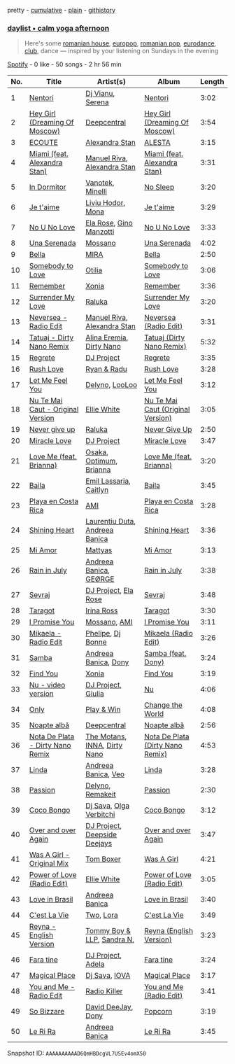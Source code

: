 pretty - [cumulative](/playlists/cumulative/37i9dQZF1EP6YuccBxUcC1.md) - [plain](/playlists/plain/37i9dQZF1EP6YuccBxUcC1) - [githistory](https://github.githistory.xyz/mdn522/spotify-playlist-archive/blob/main/playlists/plain/37i9dQZF1EP6YuccBxUcC1)

### [daylist • calm yoga afternoon](https://open.spotify.com/playlist/37i9dQZF1EP6YuccBxUcC1)

> Here's some <a href="spotify:playlist:37i9dQZF1EIfSDjaTE6If1">romanian house</a>, <a href="spotify:playlist:37i9dQZF1EIhEPfUXAzGww">europop</a>, <a href="spotify:playlist:37i9dQZF1EIhNvNaAgPKRt">romanian pop</a>, <a href="spotify:playlist:37i9dQZF1EIfTluUEcRFrT">eurodance</a>, <a href="spotify:playlist:37i9dQZF1EIcsHAaTPt2VN">club</a>, dance — inspired by your listening on Sundays in the evening

[Spotify](https://open.spotify.com/user/spotify) - 0 like - 50 songs - 2 hr 56 min

| No. | Title | Artist(s) | Album | Length |
|---|---|---|---|---|
| 1 | [Nentori](https://open.spotify.com/track/1aCrK3hONAYr0huYhkCEXU) | [Dj Vianu](https://open.spotify.com/artist/20UG9RJ4pMncdPXRgA8mrl), [Serena](https://open.spotify.com/artist/3TnHUGTOpN3yuYw59iGMSd) | [Nentori](https://open.spotify.com/album/6RAjLLGteUgLprActuLZkc) | 3:02 |
| 2 | [Hey Girl \(Dreaming Of Moscow\)](https://open.spotify.com/track/0j8DCP9PsXZBIPe7EHfE8S) | [Deepcentral](https://open.spotify.com/artist/3nb1Shr27xrUiZoTW8J3vy) | [Hey Girl \(Dreaming Of Moscow\)](https://open.spotify.com/album/6czSrrTNcriX68zz2KopIf) | 3:54 |
| 3 | [ECOUTE](https://open.spotify.com/track/4LjNEBTUF7MFylMC4lLga8) | [Alexandra Stan](https://open.spotify.com/artist/0BmLNz4nSLfoWYW1cYsElL) | [ALESTA](https://open.spotify.com/album/0bMxbmKjv1lH5lfrHmKPT2) | 3:15 |
| 4 | [Miami \(feat\. Alexandra Stan\)](https://open.spotify.com/track/4YoDPo3gD3uUxyT0fLDRj0) | [Manuel Riva](https://open.spotify.com/artist/2hkGkEnyudpE42IU4DBt99), [Alexandra Stan](https://open.spotify.com/artist/0BmLNz4nSLfoWYW1cYsElL) | [Miami \(feat\. Alexandra Stan\)](https://open.spotify.com/album/5U7u6DbwPyVHb79aNpxnFm) | 3:31 |
| 5 | [In Dormitor](https://open.spotify.com/track/3U50N9r0ZdBDZOa5CUYgz0) | [Vanotek](https://open.spotify.com/artist/2TOr71R5gmHQNH2xEcYtCu), [Minelli](https://open.spotify.com/artist/5T0j6On1EthT2QVNXh8vqc) | [No Sleep](https://open.spotify.com/album/4jQhd55gF4PBOVx3y38DJc) | 3:20 |
| 6 | [Je t'aime](https://open.spotify.com/track/78Qsof2dT7mN2YQZZW0Fsr) | [Liviu Hodor](https://open.spotify.com/artist/7ynujD22wiHRcdvrUQvcvH), [Mona](https://open.spotify.com/artist/4ftD9y0cuRYmHKmNIFE40R) | [Je t'aime](https://open.spotify.com/album/4PjfRtFT4bLFxr5zzVFnwk) | 3:29 |
| 7 | [No U No Love](https://open.spotify.com/track/7E57P6XVlNWZf0TwA8Qnqv) | [Ela Rose](https://open.spotify.com/artist/3EVNuPDGo3e34URHTkFXeD), [Gino Manzotti](https://open.spotify.com/artist/2hQbJFPRskRmTtnmNVgcHO) | [No U No Love](https://open.spotify.com/album/7Fo6jn3GF4EC5xs0SmBFw6) | 3:33 |
| 8 | [Una Serenada](https://open.spotify.com/track/1O76zA5HAX0AVkbOU2jaMV) | [Mossano](https://open.spotify.com/artist/7akOc3Kc010U7qU683usAZ) | [Una Serenada](https://open.spotify.com/album/0shExH0vWtwWBsNjwlghNH) | 4:02 |
| 9 | [Bella](https://open.spotify.com/track/11MEAWEvbnLJXVv6jiOYjN) | [MIRA](https://open.spotify.com/artist/2nMFC7hWK0haX8ilvRpb59) | [Bella](https://open.spotify.com/album/04AlHK3EwqTbt81AA1dJNV) | 2:50 |
| 10 | [Somebody to Love](https://open.spotify.com/track/6fSmKqy6Q3D6Mh35XOXQ2D) | [Otilia](https://open.spotify.com/artist/6RQDTlies3nrNDJwXvbBZT) | [Somebody to Love](https://open.spotify.com/album/0Tge7Yu5mULQMU8ehhuJrn) | 3:06 |
| 11 | [Remember](https://open.spotify.com/track/5PJnnCaRPNnTPuELS6DQip) | [Xonia](https://open.spotify.com/artist/1vleQu0lvZEbJFSwYzIuFZ) | [Remember](https://open.spotify.com/album/2a95ncyjTQ7w3V6AZ6pcBk) | 3:36 |
| 12 | [Surrender My Love](https://open.spotify.com/track/2IRzsqshVdGvX0jPV6F4ra) | [Raluka](https://open.spotify.com/artist/4HLg5QDhyfOhneoTO9Id5U) | [Surrender My Love](https://open.spotify.com/album/3mWn7CxaSTVlS308X9zN9p) | 3:20 |
| 13 | [Neversea \- Radio Edit](https://open.spotify.com/track/3nhvtclLbnoMVsSd9RwET9) | [Manuel Riva](https://open.spotify.com/artist/2hkGkEnyudpE42IU4DBt99), [Alexandra Stan](https://open.spotify.com/artist/0BmLNz4nSLfoWYW1cYsElL) | [Neversea \(Radio Edit\)](https://open.spotify.com/album/3tRFVkU96pqBFxLTgkHpYL) | 3:31 |
| 14 | [Tatuaj \- Dirty Nano Remix](https://open.spotify.com/track/0V7z1HULwK6iO9sBjxOziA) | [Alina Eremia](https://open.spotify.com/artist/6cpj6MeLF0pLx34Un9Bpj3), [Dirty Nano](https://open.spotify.com/artist/0YeBK2Xpnx9UuwvOHpcxoJ) | [Tatuaj \(Dirty Nano Remix\)](https://open.spotify.com/album/5R9Pyh9aDQpIUCS8rdyj4i) | 5:32 |
| 15 | [Regrete](https://open.spotify.com/track/4mxhzT1E3uHBO3f4cSSoDS) | [DJ Project](https://open.spotify.com/artist/1oqThNqOfhev071PvmOwWQ) | [Regrete](https://open.spotify.com/album/4ySx4zK9dIRrnlGMoLouJT) | 3:35 |
| 16 | [Rush Love](https://open.spotify.com/track/7BYphMx04chFveW2R3V9Mi) | [Ryan & Radu](https://open.spotify.com/artist/5GUjvjFkMpvagtxKmSmLiH) | [Rush Love](https://open.spotify.com/album/1FT7qLsjMYPdfU79YEIx0z) | 3:28 |
| 17 | [Let Me Feel You](https://open.spotify.com/track/5izxqhrqTIAFodgpDib1Nb) | [Delyno](https://open.spotify.com/artist/3C4GJHHwC4qbfRBTtK2mD9), [LooLoo](https://open.spotify.com/artist/1SAH6ML7tHHdn0XXjLEgDN) | [Let Me Feel You](https://open.spotify.com/album/3VcRUiVYCJVtZH2jcAP34N) | 3:12 |
| 18 | [Nu Te Mai Caut \- Original Version](https://open.spotify.com/track/40gh7llVUJzExaGEwrURJc) | [Ellie White](https://open.spotify.com/artist/16lySlGhucm6kS3sQ0FNFR) | [Nu Te Mai Caut \(Original Version\)](https://open.spotify.com/album/55I23dTbH6k4tGPNDlDcwb) | 3:05 |
| 19 | [Never give up](https://open.spotify.com/track/0umK1OGew7tGK3UXlqpYfx) | [Raluka](https://open.spotify.com/artist/4HLg5QDhyfOhneoTO9Id5U) | [Never Give Up](https://open.spotify.com/album/5jyOh9vZIhRainfrGf6fcv) | 2:50 |
| 20 | [Miracle Love](https://open.spotify.com/track/5askgmd1pYi3cAVWFdnowQ) | [DJ Project](https://open.spotify.com/artist/1oqThNqOfhev071PvmOwWQ) | [Miracle Love](https://open.spotify.com/album/1ATGdS2stFpxnhDLmO5fI8) | 3:47 |
| 21 | [Love Me \(feat\. Brianna\)](https://open.spotify.com/track/2K2FbdGNX18fhTgSMCXHWx) | [Osaka](https://open.spotify.com/artist/2dmVV6HzrJOmjIBae0TXL9), [Optimum](https://open.spotify.com/artist/05fhO7KPq7RTskH0Vx6qcu), [Brianna](https://open.spotify.com/artist/3q1xAVcUquRc7oCZYLLIvZ) | [Love Me \(feat\. Brianna\)](https://open.spotify.com/album/1PQYyONdQbCJb5v6cmmEMU) | 3:20 |
| 22 | [Baila](https://open.spotify.com/track/6SZW1In5HzVRcr9saRSK59) | [Emil Lassaria](https://open.spotify.com/artist/6GgIMTf0jDMC7EDgQZ3G1g), [Caitlyn](https://open.spotify.com/artist/4x2HuQGgUMWOlY7qpX7Ifz) | [Baila](https://open.spotify.com/album/6imgC3wbOAML2GqHSTMtP2) | 3:45 |
| 23 | [Playa en Costa Rica](https://open.spotify.com/track/7EhlV6UWDfjvqCgb0kNNGl) | [AMI](https://open.spotify.com/artist/6ZQhxROkDyYGsijIBDBrhF) | [Playa en Costa Rica](https://open.spotify.com/album/3gsRkHovOE0oWAbRqkT7JZ) | 3:28 |
| 24 | [Shining Heart](https://open.spotify.com/track/7kxASsmIgqlhbwQpLC4kj0) | [Laurentiu Duta](https://open.spotify.com/artist/4gjldl468Q5NdjKglqwxBX), [Andreea Banica](https://open.spotify.com/artist/1MRQV5l5n4ax84U6CQljVq) | [Shining Heart](https://open.spotify.com/album/0N50t3lXvHGSistJeEN7Mc) | 3:36 |
| 25 | [Mi Amor](https://open.spotify.com/track/0nV1VKobERTDtX4ws1ORk7) | [Mattyas](https://open.spotify.com/artist/2seuiD9yrZbARzcRqpXNIt) | [Mi Amor](https://open.spotify.com/album/6rVTze1PDGwse6X4xDoIA4) | 3:13 |
| 26 | [Rain in July](https://open.spotify.com/track/19kv7Ly0kzqBlcjJ3LVP3H) | [Andreea Banica](https://open.spotify.com/artist/1MRQV5l5n4ax84U6CQljVq), [GEØRGE](https://open.spotify.com/artist/65ae4XzPP4rHGqIXVwvfQO) | [Rain in July](https://open.spotify.com/album/7howSaIDQDTi0JujjZHlLW) | 3:38 |
| 27 | [Sevraj](https://open.spotify.com/track/0r0gU4sqJnFdVGSLu2M1sT) | [DJ Project](https://open.spotify.com/artist/1oqThNqOfhev071PvmOwWQ), [Ela Rose](https://open.spotify.com/artist/3EVNuPDGo3e34URHTkFXeD) | [Sevraj](https://open.spotify.com/album/1h9dGuBRlnHHAZXCZFBCdC) | 3:48 |
| 28 | [Taragot](https://open.spotify.com/track/5pTYc2aWIoMMOdIR817n47) | [Irina Ross](https://open.spotify.com/artist/6D95tOKw0vO3f7RYtWuSkB) | [Taragot](https://open.spotify.com/album/5teGVd2iQz51iJ0y3c3cBs) | 3:30 |
| 29 | [I Promise You](https://open.spotify.com/track/7GN3oheMQZHeKExZxRh89U) | [Mossano](https://open.spotify.com/artist/7akOc3Kc010U7qU683usAZ), [AMI](https://open.spotify.com/artist/2uu21ZDMoppJlMCDsyjrvw) | [I Promise You](https://open.spotify.com/album/59TqKz0gBeyGh3zMeSXc6I) | 3:11 |
| 30 | [Mikaela \- Radio Edit](https://open.spotify.com/track/4PUZKc7PewTRqCFF2LlNLD) | [Phelipe](https://open.spotify.com/artist/73ro3WhWIoLBffzK6m7KqY), [Dj Bonne](https://open.spotify.com/artist/4baTgsC1B0C3cECE2wROMx) | [Mikaela \(Radio Edit\)](https://open.spotify.com/album/4qlZwb2u94PC0VkB4MwBpV) | 3:26 |
| 31 | [Samba](https://open.spotify.com/track/2zsVObfu60jEwIFurxOC9n) | [Andreea Banica](https://open.spotify.com/artist/1MRQV5l5n4ax84U6CQljVq), [Dony](https://open.spotify.com/artist/2vwh0HUGUXwQAha9E4NiI0) | [Samba \(feat\. Dony\)](https://open.spotify.com/album/1LuoJVXpjRWKBSA6jo82Oo) | 3:24 |
| 32 | [Find You](https://open.spotify.com/track/4MVa0oaWUzPqlsqXz9spFd) | [Xonia](https://open.spotify.com/artist/1vleQu0lvZEbJFSwYzIuFZ) | [Find You](https://open.spotify.com/album/5T0mNAvukLCmC6YoFW6G8J) | 3:19 |
| 33 | [Nu \- video version](https://open.spotify.com/track/7nKGpNpDVu3pEXvexkRaG2) | [DJ Project](https://open.spotify.com/artist/1oqThNqOfhev071PvmOwWQ), [Giulia](https://open.spotify.com/artist/53QVCeMghdOvthLUeunzHo) | [Nu](https://open.spotify.com/album/1mr1hqmq8yaYYJxH0Rp3ob) | 4:06 |
| 34 | [Only](https://open.spotify.com/track/7fMMfJyAcghUDkl9z08Tkl) | [Play & Win](https://open.spotify.com/artist/6mljSBQ36CJgNZBKAUAo8L) | [Change the World](https://open.spotify.com/album/4isFwXTib9FNr3rptqpesV) | 4:08 |
| 35 | [Noapte albă](https://open.spotify.com/track/1UZ7RCoxvEP6ORsRqPzMv8) | [Deepcentral](https://open.spotify.com/artist/3nb1Shr27xrUiZoTW8J3vy) | [Noapte albă](https://open.spotify.com/album/2o6OGm8Q5fSxABDBgjg5Hw) | 2:56 |
| 36 | [Nota De Plata \- Dirty Nano Remix](https://open.spotify.com/track/2OHz5u2Y3kKwjGBiIK2PRV) | [The Motans](https://open.spotify.com/artist/05qpk4JDcLSFNJSsPIZ8Ye), [INNA](https://open.spotify.com/artist/2w9zwq3AktTeYYMuhMjju8), [Dirty Nano](https://open.spotify.com/artist/0YeBK2Xpnx9UuwvOHpcxoJ) | [Nota De Plata \(Dirty Nano Remix\)](https://open.spotify.com/album/69BI1AuHZzfnSK3pyrprc3) | 4:53 |
| 37 | [Linda](https://open.spotify.com/track/6mSJLBTQebAQlMM464ZaSC) | [Andreea Banica](https://open.spotify.com/artist/1MRQV5l5n4ax84U6CQljVq), [Veo](https://open.spotify.com/artist/25rLUd2pd71vnONiNCNHXJ) | [Linda](https://open.spotify.com/album/4KTNL7ohlF9HEamGeJRetK) | 3:28 |
| 38 | [Passion](https://open.spotify.com/track/0bzGMyl51R2ABru57trLmW) | [Delyno](https://open.spotify.com/artist/3C4GJHHwC4qbfRBTtK2mD9), [Remakeit](https://open.spotify.com/artist/08dgijSdKJporly0ZSQtIV) | [Passion](https://open.spotify.com/album/2pEo11Sk9XEoN2A4i1Ox4c) | 2:30 |
| 39 | [Coco Bongo](https://open.spotify.com/track/5b4l5QBdwLSDJGBhy6Qszg) | [Dj Sava](https://open.spotify.com/artist/0rDSGIC4lIxx1zc0eGJY42), [Olga Verbitchi](https://open.spotify.com/artist/6ix59NE6NtKnRyZ45N5RV4) | [Coco Bongo](https://open.spotify.com/album/0mI5RVnmJOCLfKuRtuqNAx) | 3:12 |
| 40 | [Over and over Again](https://open.spotify.com/track/1smdTKIGPtVbIJegt6XNRB) | [DJ Project](https://open.spotify.com/artist/1oqThNqOfhev071PvmOwWQ), [Deepside Deejays](https://open.spotify.com/artist/3Lnj7XB2GxJO1jOISbL2YF) | [Over and over Again](https://open.spotify.com/album/7JKXrTSmjXCuJjkjErNfLn) | 3:47 |
| 41 | [Was A Girl \- Original Mix](https://open.spotify.com/track/7COk11glNeI8cgdFnEqKnI) | [Tom Boxer](https://open.spotify.com/artist/0Qz06Kvk8662UwwVMpjYet) | [Was A Girl](https://open.spotify.com/album/4C0nEoQOGgIjZFcAyNFwf1) | 4:21 |
| 42 | [Power of Love \(Radio Edit\)](https://open.spotify.com/track/5IvdakhytlM3Opuutb1uqX) | [Ellie White](https://open.spotify.com/artist/16lySlGhucm6kS3sQ0FNFR) | [Power of Love \(Radio Edit\)](https://open.spotify.com/album/2OKA6EakFbhKWb50wnza2s) | 3:05 |
| 43 | [Love in Brasil](https://open.spotify.com/track/0w1svlOnAIScpFfYFJGCpw) | [Andreea Banica](https://open.spotify.com/artist/1MRQV5l5n4ax84U6CQljVq) | [Love in Brasil](https://open.spotify.com/album/7M4lqqAFaF3RU1DmSTvtiI) | 3:40 |
| 44 | [C'est La Vie](https://open.spotify.com/track/3L2VHUc6SRx9hlhMro64ll) | [Two](https://open.spotify.com/artist/1U7MUD6Kvcz7y9tEjq4dgP), [Lora](https://open.spotify.com/artist/1ht25I3tgkphYm1HI7wMDq) | [C'est La Vie](https://open.spotify.com/album/1WwpQoR6DIIvGODGzlFbMC) | 3:49 |
| 45 | [Reyna \- English Version](https://open.spotify.com/track/6GZe1TN4XKVNS8kFFh0vum) | [Tommy Boy & LLP](https://open.spotify.com/artist/0zKWNg4y1xDz1dMVNedcJW), [Sandra N.](https://open.spotify.com/artist/0UrGage3kU3APQxGDFhc9L) | [Reyna \(English Version\)](https://open.spotify.com/album/3hRxbWuaR46kwOFxNkCNPb) | 3:23 |
| 46 | [Fara tine](https://open.spotify.com/track/2kL9aWSxI0dlAnQNmveaGe) | [DJ Project](https://open.spotify.com/artist/1oqThNqOfhev071PvmOwWQ), [Adela](https://open.spotify.com/artist/3jWOgVPpXhqZq5RYYYEiYl) | [Fara tine](https://open.spotify.com/album/3PYfml9IMlF3T8rpSOv84u) | 3:24 |
| 47 | [Magical Place](https://open.spotify.com/track/5KZYqAiDUH6KBgBaAXRH5O) | [Dj Sava](https://open.spotify.com/artist/0rDSGIC4lIxx1zc0eGJY42), [IOVA](https://open.spotify.com/artist/6ywdLBfxLvrNw4l25x4Q0O) | [Magical Place](https://open.spotify.com/album/0EqSjUa7rLtN0BigbHx46r) | 3:17 |
| 48 | [You and Me \- Radio Edit](https://open.spotify.com/track/5wWOQxaLANBDEJHt2xjHJr) | [Radio Killer](https://open.spotify.com/artist/3amXI07XbX3gDkfrqMsLa9) | [You and Me \(Radio Edit\)](https://open.spotify.com/album/6z6qHnT8Vr4IQlx4yfbnJm) | 3:41 |
| 49 | [So Bizzare](https://open.spotify.com/track/1z1N1X9fXTSfSQkd1Xtehp) | [David DeeJay](https://open.spotify.com/artist/664Wsdghu6VKVDfJSmTEFT), [Dony](https://open.spotify.com/artist/2vwh0HUGUXwQAha9E4NiI0) | [Popcorn](https://open.spotify.com/album/7xUH9zHArUCcdFRvA585lJ) | 3:19 |
| 50 | [Le Ri Ra](https://open.spotify.com/track/1I20S5muihtygrmEHpn3Ha) | [Andreea Banica](https://open.spotify.com/artist/1MRQV5l5n4ax84U6CQljVq) | [Le Ri Ra](https://open.spotify.com/album/5Ts04FLHiDjkrQG22giI3F) | 3:45 |

Snapshot ID: `AAAAAAAAAAD6QmHBDcgVL7USEv4omX50`
